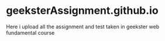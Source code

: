 # geeksterAssignment.github.io


Here i upload all the assignment and test taken in geekster web fundamental course
